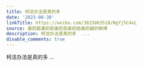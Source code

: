 ```yaml
---
title: 柯洁办法是真的多
date: '2023-08-30'
linkTitle: https://weibo.com/3825863518/NgYj5C4xL
source: 毒奶菇毒奶茹毒奶茄毒奶喆毒奶囍的微博
description: 柯洁办法是真的多  ...
disable_comments: true
---
```

柯洁办法是真的多  ...